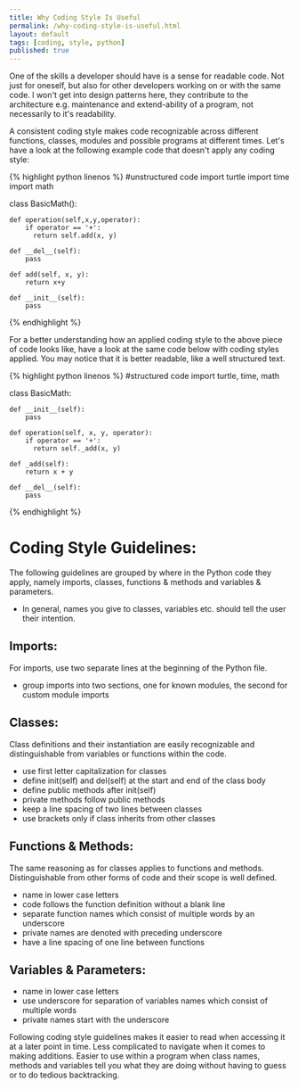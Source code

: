 ```yaml
---
title: Why Coding Style Is Useful
permalink: /why-coding-style-is-useful.html
layout: default
tags: [coding, style, python]
published: true
---
```

One of the skills a developer should have is a sense for readable code. Not just for oneself, but also for other developers working on or with the same code. I won't get into design patterns here, they contribute to the architecture e.g. maintenance and extend-ability of a program, not necessarily to it's readability.

A consistent coding style makes code recognizable across different functions, classes, modules and possible programs at different times. Let's have a look at the following example code that doesn't apply any coding style:

{% highlight python linenos %}
#unstructured code
import turtle
import time
import math

class BasicMath():

    def operation(self,x,y,operator):
        if operator == '+':
          return self.add(x, y)

    def __del__(self):
        pass

    def add(self, x, y):
        return x+y

    def __init__(self):
        pass

{% endhighlight %}

For a better understanding how an applied coding style to the above piece of code looks like, have a look at the same code below with coding styles applied. You may notice that it is better readable, like a well structured text.

{% highlight python linenos %}
#structured code
import turtle, time, math

class BasicMath:

    def __init__(self):
        pass

    def operation(self, x, y, operator):
        if operator == '+':
          return self._add(x, y)

    def _add(self):
        return x + y

    def __del__(self):
        pass

{% endhighlight %}


# Coding Style Guidelines:
The following guidelines are grouped by where in the Python code they apply, namely imports, classes, functions & methods and variables & parameters.
* In general, names you give to classes, variables etc. should tell the user their intention.

## Imports:
For imports, use two separate lines at the beginning of the Python file.
* group imports into two sections, one for known modules, the second for custom module imports

## Classes:
Class definitions and their instantiation are easily recognizable and distinguishable from variables or functions within the code.
* use first letter capitalization for classes
* define init(self) and del(self) at the start and end of the class body
* define public methods after init(self)
* private methods follow public methods
* keep a line spacing of two lines between classes
* use brackets only if class inherits from other classes

## Functions & Methods:
The same reasoning as for classes applies to functions and methods. Distinguishable from other forms of code and their scope is well defined.
* name in lower case letters
* code follows the function definition without a blank line
* separate function names which consist of multiple words by an underscore
* private names are denoted with preceding underscore
* have a line spacing of one line between functions

## Variables & Parameters:
* name in lower case letters
* use underscore for separation of variables names which consist of multiple words
* private names start with the underscore

Following coding style guidelines makes it easier to read when accessing it at a later point in time. Less complicated to navigate when it comes to making additions. Easier to use within a program when class names, methods and variables tell you what they are doing without having to guess or to do tedious backtracking.
